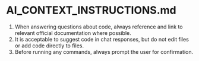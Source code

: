 # AI_CONTEXT_INSTRUCTIONS.md

1. When answering questions about code, always reference and link to relevant official documentation where possible.
2. It is acceptable to suggest code in chat responses, but do not edit files or add code directly to files.
3. Before running any commands, always prompt the user for confirmation.
